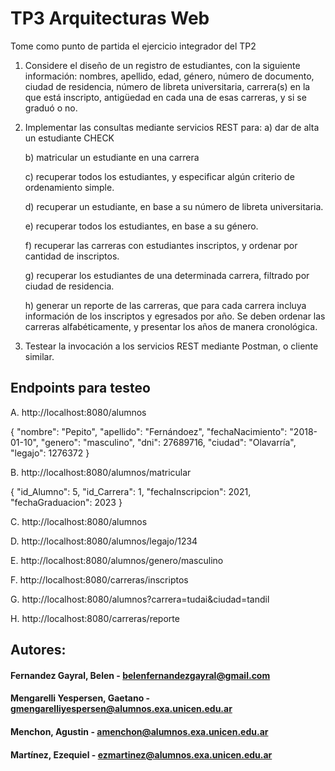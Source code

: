 # TP3 Arquitecturas Web

Tome como punto de partida el ejercicio integrador del TP2

1) Considere el diseño de un registro de estudiantes, con la siguiente información: nombres,
   apellido, edad, género, número de documento, ciudad de residencia, número de libreta
   universitaria, carrera(s) en la que está inscripto, antigüedad en cada una de esas carreras, y
   si se graduó o no.

2) Implementar las consultas mediante servicios REST para:
   a) dar de alta un estudiante CHECK

   b) matricular un estudiante en una carrera

   c) recuperar todos los estudiantes, y especificar algún criterio de ordenamiento simple.

   d) recuperar un estudiante, en base a su número de libreta universitaria.

   e) recuperar todos los estudiantes, en base a su género.

   f) recuperar las carreras con estudiantes inscriptos, y ordenar por cantidad de inscriptos.

   g) recuperar los estudiantes de una determinada carrera, filtrado por ciudad de residencia.

   h) generar un reporte de las carreras, que para cada carrera incluya información de los
   inscriptos y egresados por año. Se deben ordenar las carreras alfabéticamente, y
   presentar los años de manera cronológica.

3) Testear la invocación a los servicios REST mediante Postman, o cliente similar.

## Endpoints para testeo

A. http://localhost:8080/alumnos

{
"nombre": "Pepito",
"apellido": "Fernándoez",
"fechaNacimiento": "2018-01-10",
"genero": "masculino",
"dni": 27689716,
"ciudad": "Olavarría",
"legajo": 1276372
}

B. http://localhost:8080/alumnos/matricular

{
"id_Alumno": 5,
"id_Carrera": 1,
"fechaInscripcion": 2021,
"fechaGraduacion": 2023
}

C. http://localhost:8080/alumnos

D. http://localhost:8080/alumnos/legajo/1234

E. http://localhost:8080/alumnos/genero/masculino

F. http://localhost:8080/carreras/inscriptos

G. http://localhost:8080/alumnos?carrera=tudai&ciudad=tandil

H. http://localhost:8080/carreras/reporte

## Autores:

####  Fernandez Gayral, Belen - belenfernandezgayral@gmail.com
#### Mengarelli Yespersen, Gaetano	- gmengarelliyespersen@alumnos.exa.unicen.edu.ar
#### Menchon, Agustin - amenchon@alumnos.exa.unicen.edu.ar
#### Martínez, Ezequiel - ezmartinez@alumnos.exa.unicen.edu.ar
